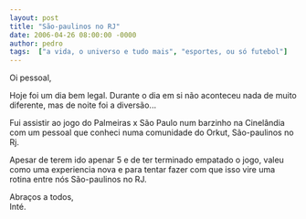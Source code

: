 ```yaml
---
layout: post
title: "São-paulinos no RJ"
date: 2006-04-26 08:00:00 -0000
author: pedro
tags:  ["a vida, o universo e tudo mais", "esportes, ou só futebol"]
---
```


Oi pessoal,

Hoje foi um dia bem legal. Durante o dia em si não aconteceu nada de muito diferente, mas de noite foi a diversão...

Fui assistir ao jogo do Palmeiras x São Paulo num barzinho na Cinelândia com um pessoal que conheci numa comunidade do Orkut, São-paulinos no Rj.  

Apesar de terem ido apenar 5 e de ter terminado empatado o jogo, valeu como uma experiencia nova e para tentar fazer com que isso vire uma rotina entre nós São-paulinos no RJ.

Abraços a todos,  
Inté.